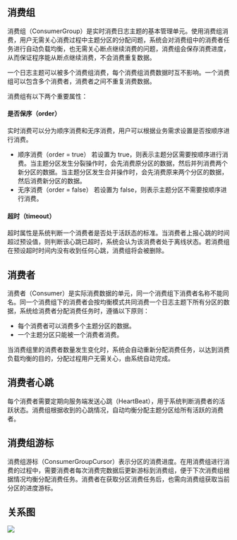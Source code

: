 ## 消费组

消费组（ConsumerGroup）是实时消费日志主题的基本管理单元。使用消费组消费，用户无需关心消费过程中主题分区的分配问题，系统会对消费组中的消费者任务进行自动负载均衡，也无需关心断点继续消费的问题，消费组会保存消费进度，从而保证程序能从断点继续消费，不会消费重复数据。

一个日志主题可以被多个消费组消费，每个消费组消费数据时互不影响。一个消费组可以包含多个消费者，消费者之间不重复消费数据。

消费组有以下两个重要属性：

#### 是否保序（order）
  实时消费可以分为顺序消费和无序消费，用户可以根据业务需求设置是否按顺序进行消费。
  - 顺序消费（order = true）
    若设置为 true，则表示主题分区需要按顺序进行消费。当主题分区发生分裂操作时，会先消费原分区的数据，然后并列消费两个新分区的数据。当主题分区发生合并操作时，会先消费原来两个分区的数据，然后消费新分区的数据。
  - 无序消费（order = false）
    若设置为 false，则表示主题分区不需要按顺序进行消费。

#### 超时（timeout）
  超时属性是系统判断一个消费者是否处于活跃态的标准。当消费者上报心跳的时间超过预设值，则判断该心跳已超时，系统会认为该消费者处于离线状态。若消费组在预设超时时间内没有收到任何心跳，消费组将会被删除。



## 消费者

消费者（Consumer）是实际消费数据的单元，同一个消费组下消费者名称不能同名。同一个消费组下的消费者会按均衡模式共同消费一个日志主题下所有分区的数据，系统给消费者分配消费任务时，遵循以下原则：

- 每个消费者可以消费多个主题分区的数据。
- 一个主题分区只能被一个消费者消费。

当消费组里的消费者数量发生变化时，系统会自动重新分配消费任务，以达到消费负载均衡的目的，分配过程用户无需关心，由系统自动完成。



## 消费者心跳

每个消费者需要定期向服务端发送心跳（HeartBeat），用于系统判断消费者的活跃状态。消费组根据收到的心跳情况，自动均衡分配主题分区给所有活跃的消费者。



## 消费组游标

消费组游标（ConsumerGroupCursor）表示分区的消费进度。在用消费组进行消费的过程中，需要消费者每次消费完数据后更新游标到消费组，便于下次消费组根据情况均衡分配消费任务。消费者在获取分区消费任务后，也需向消费组获取当前分区的进度游标。



## 关系图

![](https://main.qcloudimg.com/raw/649183e96543f720d5e309e81da38648/%E5%85%B3%E7%B3%BB%E5%9B%BE.png)

